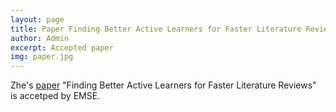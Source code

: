 ```yaml
---
layout: page
title: Paper Finding Better Active Learners for Faster Literature Reviews accepted in EMSE
author: Admin
excerpt: Accepted paper
img: paper.jpg
---
```

Zhe's [paper](https://arxiv.org/pdf/1612.03224.pdf) "Finding Better Active Learners for Faster Literature Reviews" is accetped by EMSE.
